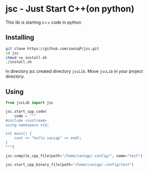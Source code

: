 # jsc - Just Start C++(on python)

This lib is starting c++ code in python

## Installing

```zsh
git clone https://github.com/saniqP/jsc.git
cd jsc
chmod +x install.sh
./install.sh
```

in directory jsc created directory `jscLib`.
Move `jscLib` in your project directory.

## Using

```python
from jscLib import jsc

jsc.start_cpp_code(
    code = """
#include <iostream>
using namespace std;

int main() {
    cout << "hello saniqp" << endl;
}
""")

jsc.compile_cpp_file(path="/home/saniqp/.config/", name="test")

jsc.start_cpp_binary_file(path="/home/saniqp/.config/test")
```
